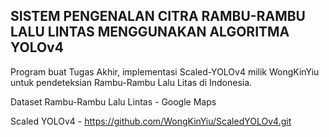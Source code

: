 ## SISTEM PENGENALAN CITRA RAMBU-RAMBU LALU LINTAS MENGGUNAKAN ALGORITMA YOLOv4

Program buat Tugas Akhir, implementasi Scaled-YOLOv4 milik WongKinYiu untuk pendeteksian Rambu-Rambu Lalu Litas di Indonesia.


Dataset Rambu-Rambu Lalu Lintas - Google Maps

Scaled YOLOv4 - https://github.com/WongKinYiu/ScaledYOLOv4.git
